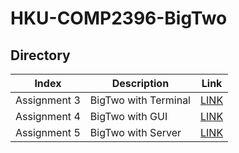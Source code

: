 # HKU-COMP2396-BigTwo

## Directory
Index|Description|Link
-----|----|-------
Assignment 3|BigTwo with Terminal|[LINK]()
Assignment 4|BigTwo with GUI|[LINK]()
Assignment 5|BigTwo with Server|[LINK]()
